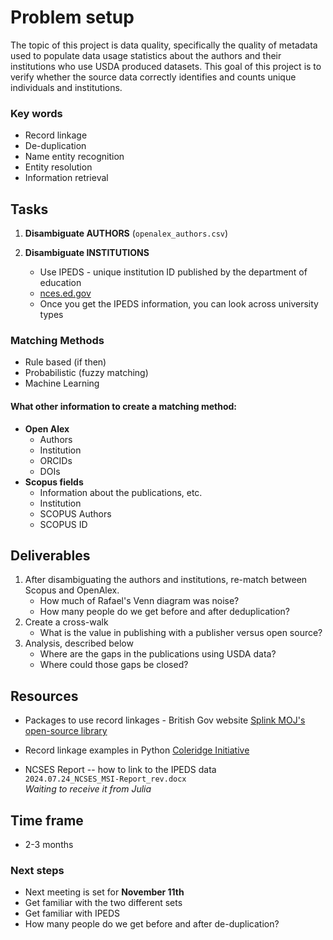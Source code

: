 # Problem setup

The topic of this project is data quality, specifically the quality of metadata used to populate data usage statistics about the authors and their institutions who use USDA produced datasets. This goal of this project is to verify whether the source data correctly identifies and counts unique individuals and institutions.

### Key words
- Record linkage
- De-duplication
- Name entity recognition
- Entity resolution
- Information retrieval

## Tasks

1. **Disambiguate AUTHORS** (`openalex_authors.csv`)

2. **Disambiguate INSTITUTIONS**
   - Use IPEDS - unique institution ID published by the department of education
   - [nces.ed.gov](https://nces.ed.gov)
   - Once you get the IPEDS information, you can look across university types

### Matching Methods
- Rule based (if then)
- Probabilistic (fuzzy matching)
- Machine Learning

#### What other information to create a matching method:
- **Open Alex**
  - Authors
  - Institution
  - ORCIDs
  - DOIs
- **Scopus fields**
  - Information about the publications, etc.
  - Institution
  - SCOPUS Authors
  - SCOPUS ID

## Deliverables

1. After disambiguating the authors and institutions, re-match between Scopus and OpenAlex.
    - How much of Rafael's Venn diagram was noise?
    - How many people do we get before and after deduplication?
2. Create a cross-walk
    - What is the value in publishing with a publisher versus open source?
3. Analysis, described below
    - Where are the gaps in the publications using USDA data?
    - Where could those gaps be closed?

## Resources

- Packages to use record linkages - British Gov website
  [Splink MOJ's open-source library](https://www.gov.uk/government/publications/joined-up-data-in-government-the-future-of-data-linking-methods/splink-mojs-open-source-library-for-probabilistic-record-linkage-at-scale)

- Record linkage examples in Python
  [Coleridge Initiative](https://textbook.coleridgeinitiative.org/chap-link.html)

- NCSES Report -- how to link to the IPEDS data  
  `2024.07.24_NCSES_MSI-Report_rev.docx`  
  *Waiting to receive it from Julia*

## Time frame

- 2-3 months

### Next steps
- Next meeting is set for **November 11th**
- Get familiar with the two different sets
- Get familiar with IPEDS
- How many people do we get before and after de-duplication?
